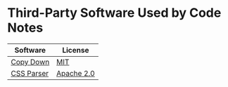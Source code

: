 # Third-Party Software Used by Code Notes

| Software                                              | License                                                           |
|-------------------------------------------------------|-------------------------------------------------------------------|
| [Copy Down](https://github.com/furstenheim/copy-down) | [MIT](https://github.com/furstenheim/copy-down?tab=MIT-1-ov-file) |
| [CSS Parser](https://cssparser.sourceforge.net/)      | [Apache 2.0](https://cssparser.sourceforge.net/licenses.html)     |

<seealso>
    <!--Provide links to related how-to guides, overviews, and tutorials.-->
</seealso>
